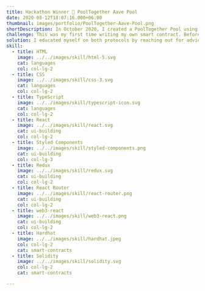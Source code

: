 ```yaml
---
title: Hackathon Winner 👻 PoolTogether Aave Pool
date: 2020-08-12T18:07:16.000+06:00
thumbnail: images/portfolio/PoolTogether-Aave-Pool.png
shortDescription: In October 2020, I created a PoolTogether Pool using the liquidity protocol Aave. PoolTogether Pools generate prize money from the accrued interest of yield protocols; making for a no-loss money lottery. The aptly named Aave Pool indeed uses Aave protocol to generate and pool the yield prize money.
challenge: This was my first time writing my own smart contract. Before starting to code, I first had to understand how version three of the PoolTogether protocol worked and also how Aave worked in order to integrate them together.
solution: I educated myself on both protocols by reaching out for advice from community members on Discord and reading documentation provided by Aave and PoolTogether. I also built a DApp for users to join and exit the Aave Pool.
skill:
  - title: HTML
    image: ../../images/skill/html-5.svg
    cat: languages
    col: col-lg-2
  - title: CSS
    image: ../../images/skill/css-3.svg
    cat: languages
    col: col-lg-2
  - title: TypeScript
    image: ../../images/skill/typescript-icon.svg
    cat: languages
    col: col-lg-2
  - title: React
    image: ../../images/skill/react.svg
    cat: ui-building
    col: col-lg-2
  - title: Styled Components
    image: ../../images/skill/styled-components.png
    cat: ui-building
    col: col-lg-3
  - title: Redux
    image: ../../images/skill/redux.svg
    cat: ui-building
    col: col-lg-2
  - title: React Router
    image: ../../images/skill/react-router.png
    cat: ui-building
    col: col-lg-2
  - title: web3-react
    image: ../../images/skill/web3-react.png
    cat: ui-building
    col: col-lg-2
  - title: Hardhat
    image: ../../images/skill/hardhat.jpeg
    col: col-lg-2
    cat: smart-contracts
  - title: Solidity
    image: ../../images/skill/solidity.svg
    col: col-lg-2
    cat: smart-contracts

---
```

